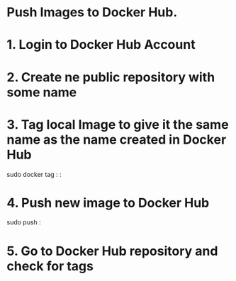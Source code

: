 # Push Images to Docker Hub.

# 1. Login to Docker Hub Account

# 2. Create ne public repository with some name

# 3. Tag local Image to give it the same name as the name created in Docker Hub
sudo docker tag <LocalRepository>:<tag> <HubRepositiry>:<tag>

# 4. Push new image to Docker Hub
sudo push <HubRepositiry>:<tag> 

# 5. Go to Docker Hub repository and check for tags









